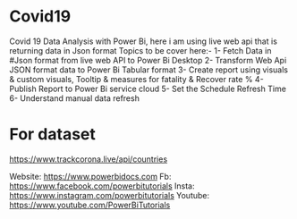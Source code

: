 # Covid19
Covid 19 Data Analysis with Power Bi, here i am using live web api that is returning data in Json format
Topics to be cover here:-
1- Fetch Data in #Json format from live web API to Power Bi Desktop
2- Transform Web Api JSON format data to Power Bi Tabular format
3- Create report using visuals & custom visuals, Tooltip & measures for fatality & Recover rate %
4- Publish Report to Power Bi service cloud
5- Set the Schedule Refresh Time
6- Understand manual data refresh

# For dataset
https://www.trackcorona.live/api/countries


Website: https://www.powerbidocs.com
Fb: https://www.facebook.com/powerbitutorials
Insta: https://www.instagram.com/powerbitutorials
Youtube:  https://www.youtube.com/PowerBiTutorials
